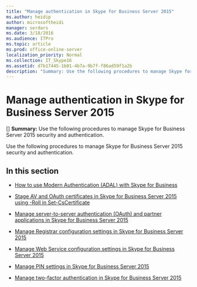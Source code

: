 ```yaml
---
title: "Manage authentication in Skype for Business Server 2015"
ms.author: heidip
author: microsoftheidi
manager: serdars
ms.date: 3/18/2016
ms.audience: ITPro
ms.topic: article
ms.prod: office-online-server
localization_priority: Normal
ms.collection: IT_Skype16
ms.assetid: d7b17445-1b01-4b7a-9b7f-f86ad59f1a2b
description: "Summary: Use the following procedures to manage Skype for Business Server 2015 security and authentication."
---
```


# Manage authentication in Skype for Business Server 2015
[]
 **Summary:** Use the following procedures to manage Skype for Business Server 2015 security and authentication.
  
Use the following procedures to manage Skype for Business Server 2015 security and authentication.
  
## In this section

- [How to use Modern Authentication (ADAL) with Skype for Business](use-adal.md)
    
- [Stage AV and OAuth certificates in Skype for Business Server 2015 using -Roll in Set-CsCertificate](stage-av-and-oauth-certificates.md)
    
- [Manage server-to-server authentication (OAuth) and partner applications in Skype for Business Server 2015](server-to-server-and-partner-applications.md)
    
- [Manage Registrar configuration settings in Skype for Business Server 2015](registrar-configuration-settings.md)
    
- [Manage Web Service configuration settings in Skype for Business Server 2015](web-service-configuration-settings.md)
    
- [Manage PIN settings in Skype for Business Server 2015](pin-settings.md)
    
- [Manage two-factor authentication in Skype for Business Server 2015](two-factor-authentication.md)
    

